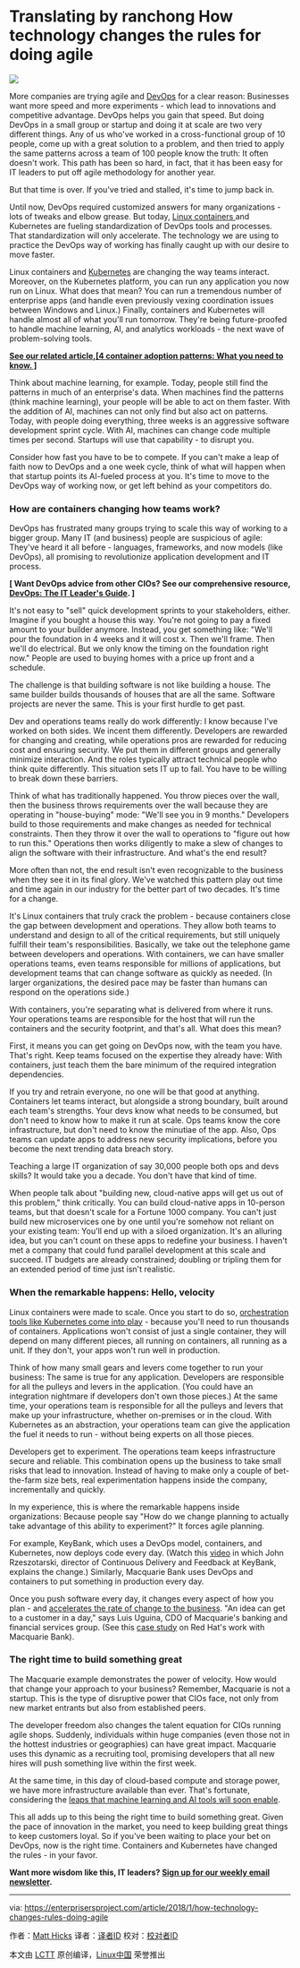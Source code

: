 Translating by ranchong
How technology changes the rules for doing agile
======

![](https://enterprisersproject.com/sites/default/files/styles/620x350/public/images/CIO%20Containers%20Ecosystem.png?itok=lDTaYXzk)

More companies are trying agile and [DevOps][1] for a clear reason: Businesses want more speed and more experiments - which lead to innovations and competitive advantage. DevOps helps you gain that speed. But doing DevOps in a small group or startup and doing it at scale are two very different things. Any of us who've worked in a cross-functional group of 10 people, come up with a great solution to a problem, and then tried to apply the same patterns across a team of 100 people know the truth: It often doesn't work. This path has been so hard, in fact, that it has been easy for IT leaders to put off agile methodology for another year.

But that time is over. If you've tried and stalled, it's time to jump back in.

Until now, DevOps required customized answers for many organizations - lots of tweaks and elbow grease. But today, [Linux containers ][2]and Kubernetes are fueling standardization of DevOps tools and processes. That standardization will only accelerate. The technology we are using to practice the DevOps way of working has finally caught up with our desire to move faster.

Linux containers and [Kubernetes][3] are changing the way teams interact. Moreover, on the Kubernetes platform, you can run any application you now run on Linux. What does that mean? You can run a tremendous number of enterprise apps (and handle even previously vexing coordination issues between Windows and Linux.) Finally, containers and Kubernetes will handle almost all of what you'll run tomorrow. They're being future-proofed to handle machine learning, AI, and analytics workloads - the next wave of problem-solving tools.

**[ See our related article,[4 container adoption patterns: What you need to know. ] ][4]**

Think about machine learning, for example. Today, people still find the patterns in much of an enterprise's data. When machines find the patterns (think machine learning), your people will be able to act on them faster. With the addition of AI, machines can not only find but also act on patterns. Today, with people doing everything, three weeks is an aggressive software development sprint cycle. With AI, machines can change code multiple times per second. Startups will use that capability - to disrupt you.

Consider how fast you have to be to compete. If you can't make a leap of faith now to DevOps and a one week cycle, think of what will happen when that startup points its AI-fueled process at you. It's time to move to the DevOps way of working now, or get left behind as your competitors do.

### How are containers changing how teams work?

DevOps has frustrated many groups trying to scale this way of working to a bigger group. Many IT (and business) people are suspicious of agile: They've heard it all before - languages, frameworks, and now models (like DevOps), all promising to revolutionize application development and IT process.

**[ Want DevOps advice from other CIOs? See our comprehensive resource, [DevOps: The IT Leader's Guide][5]. ]**

It's not easy to "sell" quick development sprints to your stakeholders, either. Imagine if you bought a house this way. You're not going to pay a fixed amount to your builder anymore. Instead, you get something like: "We'll pour the foundation in 4 weeks and it will cost x. Then we'll frame. Then we'll do electrical. But we only know the timing on the foundation right now." People are used to buying homes with a price up front and a schedule.

The challenge is that building software is not like building a house. The same builder builds thousands of houses that are all the same. Software projects are never the same. This is your first hurdle to get past.

Dev and operations teams really do work differently: I know because I've worked on both sides. We incent them differently. Developers are rewarded for changing and creating, while operations pros are rewarded for reducing cost and ensuring security. We put them in different groups and generally minimize interaction. And the roles typically attract technical people who think quite differently. This situation sets IT up to fail. You have to be willing to break down these barriers.

Think of what has traditionally happened. You throw pieces over the wall, then the business throws requirements over the wall because they are operating in "house-buying" mode: "We'll see you in 9 months." Developers build to those requirements and make changes as needed for technical constraints. Then they throw it over the wall to operations to "figure out how to run this." Operations then works diligently to make a slew of changes to align the software with their infrastructure. And what's the end result?

More often than not, the end result isn't even recognizable to the business when they see it in its final glory.  We've watched this pattern play out time and time again in our industry for the better part of two decades. It's time for a change.

It's Linux containers that truly crack the problem - because containers close the gap between development and operations. They allow both teams to understand and design to all of the critical requirements, but still uniquely fulfill their team's responsibilities. Basically, we take out the telephone game between developers and operations. With containers, we can have smaller operations teams, even teams responsible for millions of applications, but development teams that can change software as quickly as needed. (In larger organizations, the desired pace may be faster than humans can respond on the operations side.)

With containers, you're separating what is delivered from where it runs. Your operations teams are responsible for the host that will run the containers and the security footprint, and that's all. What does this mean?

First, it means you can get going on DevOps now, with the team you have. That's right. Keep teams focused on the expertise they already have: With containers, just teach them the bare minimum of the required integration dependencies.

If you try and retrain everyone, no one will be that good at anything. Containers let teams interact, but alongside a strong boundary, built around each team's strengths. Your devs know what needs to be consumed, but don't need to know how to make it run at scale. Ops teams know the core infrastructure, but don't need to know the minutiae of the app. Also, Ops teams can update apps to address new security implications, before you become the next trending data breach story.

Teaching a large IT organization of say 30,000 people both ops and devs skills? It would take you a decade. You don't have that kind of time.

When people talk about "building new, cloud-native apps will get us out of this problem," think critically. You can build cloud-native apps in 10-person teams, but that doesn't scale for a Fortune 1000 company. You can't just build new microservices one by one until you're somehow not reliant on your existing team: You'll end up with a siloed organization. It's an alluring idea, but you can't count on these apps to redefine your business. I haven't met a company that could fund parallel development at this scale and succeed. IT budgets are already constrained; doubling or tripling them for an extended period of time just isn't realistic.

### When the remarkable happens: Hello, velocity

Linux containers were made to scale. Once you start to do so, [orchestration tools like Kubernetes come into play][6] - because you'll need to run thousands of containers. Applications won't consist of just a single container, they will depend on many different pieces, all running on containers, all running as a unit. If they don't, your apps won't run well in production.

Think of how many small gears and levers come together to run your business: The same is true for any application. Developers are responsible for all the pulleys and levers in the application. (You could have an integration nightmare if developers don't own those pieces.) At the same time, your operations team is responsible for all the pulleys and levers that make up your infrastructure, whether on-premises or in the cloud.  With Kubernetes as an abstraction, your operations team can give the application the fuel it needs to run - without being experts on all those pieces.

Developers get to experiment. The operations team keeps infrastructure secure and reliable. This combination opens up the business to take small risks that lead to innovation. Instead of having to make only a couple of bet-the-farm size bets, real experimentation happens inside the company, incrementally and quickly.

In my experience, this is where the remarkable happens inside organizations: Because people say "How do we change planning to actually take advantage of this ability to experiment?" It forces agile planning.

For example, KeyBank, which uses a DevOps model, containers, and Kubernetes, now deploys code every day. (Watch this [video][7] in which John Rzeszotarski, director of Continuous Delivery and Feedback at KeyBank, explains the change.) Similarly, Macquarie Bank uses DevOps and containers to put something in production every day.

Once you push software every day, it changes every aspect of how you plan - and [accelerates the rate of change to the business][8]. "An idea can get to a customer in a day," says Luis Uguina, CDO of Macquarie's banking and financial services group. (See this [case study][9] on Red Hat's work with Macquarie Bank).

### The right time to build something great

The Macquarie example demonstrates the power of velocity. How would that change your approach to your business? Remember, Macquarie is not a startup. This is the type of disruptive power that CIOs face, not only from new market entrants but also from established peers.

The developer freedom also changes the talent equation for CIOs running agile shops. Suddenly, individuals within huge companies (even those not in the hottest industries or geographies) can have great impact. Macquarie uses this dynamic as a recruiting tool, promising developers that all new hires will push something live within the first week.

At the same time, in this day of cloud-based compute and storage power, we have more infrastructure available than ever. That's fortunate, considering the [leaps that machine learning and AI tools will soon enable][10].

This all adds up to this being the right time to build something great. Given the pace of innovation in the market, you need to keep building great things to keep customers loyal. So if you've been waiting to place your bet on DevOps, now is the right time. Containers and Kubernetes have changed the rules - in your favor.

**Want more wisdom like this, IT leaders? [Sign up for our weekly email newsletter][11].**

--------------------------------------------------------------------------------

via: https://enterprisersproject.com/article/2018/1/how-technology-changes-rules-doing-agile

作者：[Matt Hicks][a]
译者：[译者ID](https://github.com/译者ID)
校对：[校对者ID](https://github.com/校对者ID)

本文由 [LCTT](https://github.com/LCTT/TranslateProject) 原创编译，[Linux中国](https://linux.cn/) 荣誉推出

[a]:https://enterprisersproject.com/user/matt-hicks
[1]:https://enterprisersproject.com/tags/devops
[2]:https://www.redhat.com/en/topics/containers?intcmp=701f2000000tjyaAAA
[3]:https://www.redhat.com/en/topics/containers/what-is-kubernetes?intcmp=701f2000000tjyaAAA
[4]:https://enterprisersproject.com/article/2017/8/4-container-adoption-patterns-what-you-need-know?sc_cid=70160000000h0aXAAQ
[5]:https://enterprisersproject.com/devops?sc_cid=70160000000h0aXAAQ
[6]:https://enterprisersproject.com/article/2017/11/how-enterprise-it-uses-kubernetes-tame-container-complexity
[7]:https://www.redhat.com/en/about/videos/john-rzeszotarski-keybank-red-hat-summit-2017?intcmp=701f2000000tjyaAAA
[8]:https://enterprisersproject.com/article/2017/11/dear-cios-stop-beating-yourselves-being-behind-transformation
[9]:https://www.redhat.com/en/resources/macquarie-bank-case-study?intcmp=701f2000000tjyaAAA
[10]:https://enterprisersproject.com/article/2018/1/4-ai-trends-watch
[11]:https://enterprisersproject.com/email-newsletter?intcmp=701f2000000tsjPAAQ
